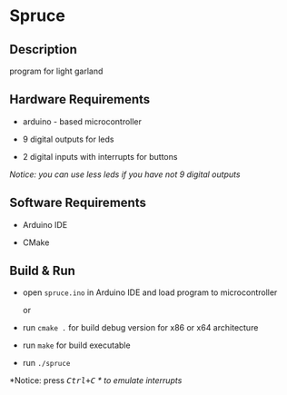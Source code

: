 # Spruce

## Description

program for light garland

## Hardware Requirements

* arduino - based microcontroller

* 9 digital outputs for leds

* 2 digital inputs with interrupts for buttons

*Notice: you can use less leds if you have not 9 digital outputs*

## Software Requirements

* Arduino IDE

* CMake

## Build & Run

* open `spruce.ino` in Arduino IDE and load program to microcontroller

  or

* run `cmake .` for build debug version for x86 or x64 architecture

* run `make` for build executable

* run `./spruce`

*Notice: press *<kbd>Ctrl+C</kbd> * to emulate interrupts*
